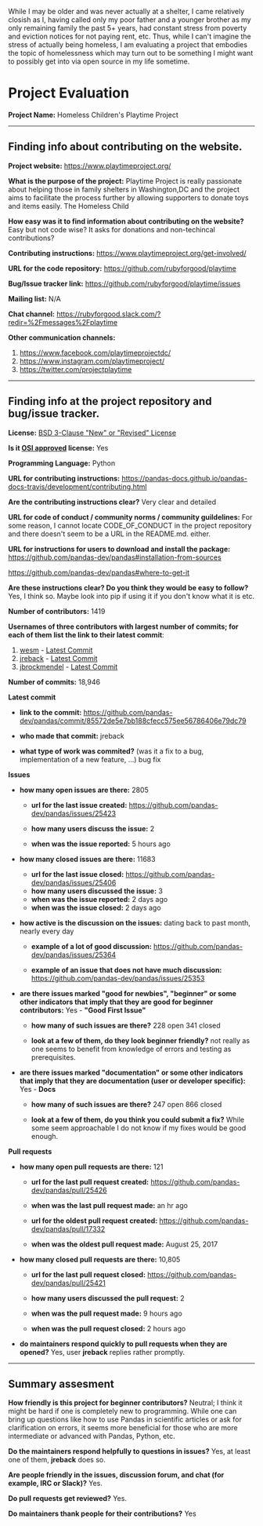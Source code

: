 While I may be older and was never actually at a shelter, I came relatively closish as I, having called only my poor father and a younger brother as my only remaining family the past 5+ years, had constant stress from poverty and eviction notices for not paying rent, etc.  Thus, while I can't imagine the stress of actually being homeless, I am evaluating a project that embodies the topic of homelessness which may turn out to be something I might want to possibly get into via open source in my life sometime. 

# Project Evaluation


__Project Name:__  Homeless Children's Playtime Project


---

## Finding info about contributing on the website.

__Project website:__ https://www.playtimeproject.org/


__What is the purpose of the project:__ Playtime Project is really passionate about helping those in family shelters in Washington,DC and the project aims to facilitate the process further by allowing supporters to donate toys and items easily. The Homeless Child


__How easy was it to find information about contributing on the website?__ Easy but not code wise?  It asks for donations and non-techincal contributions?


__Contributing instructions:__ https://www.playtimeproject.org/get-involved/

__URL for the code repository:__ https://github.com/rubyforgood/playtime

__Bug/Issue tracker link:__ https://github.com/rubyforgood/playtime/issues

__Mailing list:__ N/A

__Chat channel:__ https://rubyforgood.slack.com/?redir=%2Fmessages%2Fplaytime

__Other communication channels:__ 
  1. https://www.facebook.com/playtimeprojectdc/
  2. https://www.instagram.com/playtimeproject/
  3. https://twitter.com/projectplaytime


---

## Finding info at the project repository and bug/issue tracker.

__License:__ [BSD 3-Clause "New" or "Revised" License](https://github.com/pandas-dev/pandas/blob/master/LICENSE)

__Is it [OSI approved](https://opensource.org/licenses/alphabetical) license:__ Yes

__Programming Language:__ Python

__URL for contributing instructions:__ https://pandas-docs.github.io/pandas-docs-travis/development/contributing.html

__Are the contributing instructions clear?__ Very clear and detailed


__URL for code of conduct / community norms / community guildelines:__ For some reason, I cannot locate CODE_OF_CONDUCT in
the project repository and there doesn't seem to be a URL in the README.md. either.

__URL for instructions for users to download and install the package:__ https://github.com/pandas-dev/pandas#installation-from-sources

https://github.com/pandas-dev/pandas#where-to-get-it


__Are these instructions clear? Do you think they would be easy to follow?__ Yes, I think so.  Maybe look into pip if using it if you don't know what it is etc.


__Number of contributors:__ 1419


__Usernames of three contributors with largest number of commits; for
each of them list the link to their latest commit__:

1. [wesm](https://github.com/wesm) - [Latest Commit](https://github.com/pandas-dev/pandas/commit/623b3e7930441171972e4add0126182e76138215)
2. [jreback](https://github.com/jreback) - [Latest Commit](https://github.com/pandas-dev/pandas/commit/659e0cae6be2d7ab3370cc7d8ab936bc3ee1b159)
3. [jbrockmendel](https://github.com/jbrockmendel) - [Latest Commit](https://github.com/pandas-dev/pandas/commit/f59a6ab2e993f0e2f78babd02e39297adfb4333a)


__Number of commits:__ 18,946

__Latest commit__ 

- __link to the commit:__ https://github.com/pandas-dev/pandas/commit/85572de5e7bb188cfecc575ee56786406e79dc79

- __who made that commit:__ jreback

- __what type of work was commited?__ (was it a fix to a bug, implementation of a new feature, ...) bug fix


__Issues__

- __how many open issues are there:__ 2805

    - __url for the last issue created:__ https://github.com/pandas-dev/pandas/issues/25423

    - __how many users discuss the issue:__ 2
    
    - __when was the issue reported:__ 5 hours ago
    

- __how many closed issues are there:__ 11683
    - __url for the last issue closed:__ https://github.com/pandas-dev/pandas/issues/25406
    - __how many users discussed the issue:__ 3
    - __when was the issue reported:__ 2 days ago
    - __when was the issue closed:__ 2 days ago

- __how active is the discussion on the issues:__ dating back to past month, nearly every day

    - __example of a lot of good discussion:__ https://github.com/pandas-dev/pandas/issues/25364
    
    - __example of an issue that does not have much discussion:__ https://github.com/pandas-dev/pandas/issues/25353



- __are there issues marked "good for newbies", "beginner" or some other indicators that imply that they are good for beginner contributors:__ Yes -  **"Good First Issue"**

    - __how many of such issues are there?__ 228 open 341 closed
    
    - __look at a few of them, do they look beginner friendly?__ not really as one seems to benefit from knowledge of errors and testing as prerequisites. 



- __are there issues marked "documentation" or some other indicators that imply that they are documentation (user or developer specific):__ Yes - **Docs**

    - __how many of such issues are there?__ 247 open 866 closed
    
    - __look at a few of them, do you think you could submit a fix?__ While some seem approachable I do not know if my fixes
    would be good enough.



__Pull requests__

- __how many open pull requests are there:__ 121

    - __url for the last pull request created:__ https://github.com/pandas-dev/pandas/pull/25426
    
    - __when was the last pull request made:__ an hr ago

    - __url for the oldest pull request created:__ https://github.com/pandas-dev/pandas/pull/17332
    
    - __when was the oldest pull request made:__ August 25, 2017

- __how many closed pull requests are there:__ 10,805

    - __url for the last pull request closed:__ https://github.com/pandas-dev/pandas/pull/25421
    
    - __how many users discussed the pull request:__ 2
    
    - __when was the pull request made:__ 9 hours ago
    
    - __when was the pull request closed:__ 2 hours ago
    

- __do maintainers respond quickly to pull requests when they are opened?__ Yes, user **jreback** replies rather promptly.





---


## Summary assesment
__How friendly is this project for beginner contributors?__  Neutral; I think it might be hard if one is completely new to programming.  While one can bring up questions like how to use Pandas in scientific articles or ask for clarification on errors, it seems more beneficial for those who are more intermediate or advanced with Pandas, Python, etc.


__Do the maintainers respond helpfully to questions in issues?__ Yes, at least one of them, **jreback** does so.


__Are people friendly in the issues, discussion forum, and chat (for example, IRC or Slack)?__ Yes.


__Do pull requests get reviewed?__ Yes.



__Do maintainers thank people for their contributions?__ Yes

